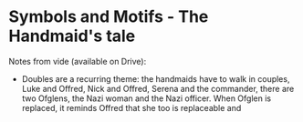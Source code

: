 

# Symbols and Motifs - The Handmaid's tale

Notes from vide (available on Drive):
* Doubles are a recurring theme: the handmaids have to walk in couples, Luke and Offred, Nick and Offred, Serena and the commander, there are two Ofglens, the Nazi woman and the Nazi officer. When Ofglen is replaced, it reminds Offred that she too is replaceable and 
<!--stackedit_data:
eyJoaXN0b3J5IjpbMTc3ODYzMjYzNywtMTc5MDgxMzAzNSw1Mj
I1MjM5MzFdfQ==
-->